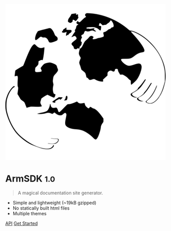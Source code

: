 <!-- _coverpage.md -->

![logo](_media/logo-w.svg ':no-zoom')

# ArmSDK <small>1.0</small>

> A magical documentation site generator.

* Simple and lightweight (~19kB gzipped)
* No statically built html files
* Multiple themes

[API](https://stellar.github.io/js-stellar-sdk/)
[Get Started](docs/accounts#overview)

